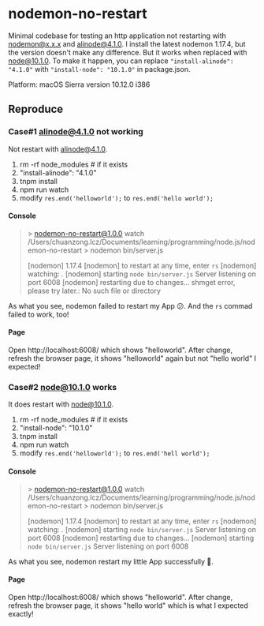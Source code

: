 # nodemon-no-restart
Minimal codebase for testing an http application not restarting with nodemon@x.x.x and alinode@4.1.0. I install the latest nodemon 1.17.4, but the version doesn't make any difference.
But it works when replaced with node@10.1.0. To make it happen, you can replace `"install-alinode": "4.1.0"` with `"install-node": "10.1.0"` in package.json.

Platform: macOS Sierra version 10.12.0 i386

## Reproduce

### Case#1 alinode@4.1.0 not working

Not restart with alinode@4.1.0.

1. rm -rf node_modules # if it exists
2. "install-alinode": "4.1.0"
3. tnpm install
3. npm run watch
4. modify `res.end('helloworld');` to `res.end('hello world');`

#### Console

> \> nodemon-no-restart@1.0.0 watch /Users/chuanzong.lcz/Documents/learning/programming/node.js/nodemon-no-restart
> \> nodemon bin/server.js
>
> [nodemon] 1.17.4
> [nodemon] to restart at any time, enter `rs`
> [nodemon] watching: *.*
> [nodemon] starting `node bin/server.js`
> Server listening on port 6008
> [nodemon] restarting due to changes...
> shmget error, please try later.: No such file or directory

As what you see, nodemon failed to restart my App 😕. And the `rs` commad failed to work, too!

#### Page

Open http://localhost:6008/ which shows "helloworld". After change, refresh the browser page, it shows "helloworld" again but not "hello world" I expected!

### Case#2 node@10.1.0 works

It does restart with node@10.1.0.

1. rm -rf node_modules # if it exists
2. "install-node": "10.1.0"
3. tnpm install
4. npm run watch
5. modify `res.end('helloworld');` to `res.end('hell world');`

#### Console

> \> nodemon-no-restart@1.0.0 watch /Users/chuanzong.lcz/Documents/learning/programming/node.js/nodemon-no-restart
> \> nodemon bin/server.js
>
> [nodemon] 1.17.4
> [nodemon] to restart at any time, enter `rs`
> [nodemon] watching: *.*
> [nodemon] starting `node bin/server.js`
> Server listening on port 6008
> [nodemon] restarting due to changes...
> [nodemon] starting `node bin/server.js`
> Server listening on port 6008

As what you see, nodemon restart my little App successfully 🎉.

#### Page

Open http://localhost:6008/ which shows "helloworld". After change, refresh the browser page, it shows "hello world" which is what I expected exactly!
